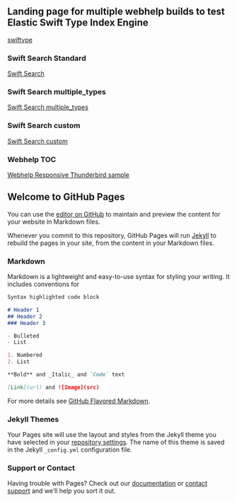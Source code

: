## Landing page for multiple webhelp builds to test Elastic Swift Type Index Engine
[swiftype](https://app.swiftype.com/)


### Swift Search Standard
[Swift Search](standard.html)

### Swift Search multiple_types
[Swift Search multiple_types](multiple_types.html)

### Swift Search custom
[Swift Search custom](custom.html)

### Webhelp TOC
[Webhelp Responsive Thunderbird sample](thunderbird/index.html)



## Welcome to GitHub Pages

You can use the [editor on GitHub](https://github.com/ryffine/swifttype/edit/master/index.md) to maintain and preview the content for your website in Markdown files.

Whenever you commit to this repository, GitHub Pages will run [Jekyll](https://jekyllrb.com/) to rebuild the pages in your site, from the content in your Markdown files.

### Markdown

Markdown is a lightweight and easy-to-use syntax for styling your writing. It includes conventions for

```markdown
Syntax highlighted code block

# Header 1
## Header 2
### Header 3

- Bulleted
- List

1. Numbered
2. List

**Bold** and _Italic_ and `Code` text

[Link](url) and ![Image](src)
```

For more details see [GitHub Flavored Markdown](https://guides.github.com/features/mastering-markdown/).

### Jekyll Themes

Your Pages site will use the layout and styles from the Jekyll theme you have selected in your [repository settings](https://github.com/ryffine/swifttype/settings). The name of this theme is saved in the Jekyll `_config.yml` configuration file.

### Support or Contact

Having trouble with Pages? Check out our [documentation](https://help.github.com/categories/github-pages-basics/) or [contact support](https://github.com/contact) and we’ll help you sort it out.
